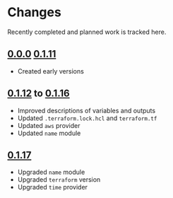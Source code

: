# Changes
Recently completed and planned work is tracked here.

## [0.0.0](.) [0.1.11](.)
- Created early versions

## [0.1.12](.) to [0.1.16](.)
- Improved descriptions of variables and outputs
- Updated `.terraform.lock.hcl` and `terraform.tf`
- Updated `aws` provider
- Updated `name` module

## [0.1.17](.)
- Upgraded `name` module
- Upgraded `terraform` version
- Upgraded `time` provider
